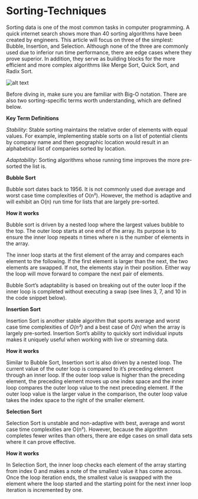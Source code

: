 # Sorting-Techniques

Sorting data is one of the most common tasks in computer programming. A quick internet search shows more than 40 sorting algorithms have been created by engineers. This article will focus on three of the simplest: Bubble, Insertion, and Selection. Although none of the three are commonly used due to inferior run time performance, there are edge cases where they prove superior. In addition, they serve as building blocks for the more efficient and more complex algorithms like Merge Sort, Quick Sort, and Radix Sort.


![alt text][logo]

[logo]: https://github.com/gyanprakash0221/Sorting-Techniques/blob/main/sorting%20algorithms.png "sorting"

Before diving in, make sure you are familiar with Big-O notation. There are also two sorting-specific terms worth understanding, which are defined below.

**Key Term Definitions**

*Stability*: Stable sorting maintains the relative order of elements with equal values. For example, implementing stable sorts on a list of potential clients by company name and then geographic location would result in an alphabetical list of companies sorted by location.

*Adaptability*: Sorting algorithms whose running time improves the more pre-sorted the list is.

**Bubble Sort**

Bubble sort dates back to 1956. It is not commonly used due average and worst case time complexities of O(n²). However, the method is adaptive and will exhibit an O(n) run time for lists that are largely pre-sorted.

**How it works**

Bubble sort is driven by a nested loop where the largest values bubble to the top. The outer loop starts at one end of the array. Its purpose is to ensure the inner loop repeats n times where n is the number of elements in the array.

The inner loop starts at the first element of the array and compares each element to the following. If the first element is larger than the next, the two elements are swapped. If not, the elements stay in their position. Either way the loop will move forward to compare the next pair of elements.

Bubble Sort’s adaptability is based on breaking out of the outer loop if the inner loop is completed without executing a swap (see lines 3, 7, and 10 in the code snippet below).


**Insertion Sort**

Insertion Sort is another stable algorithm that sports average and worst case time complexities of *O(n²)* and a best case of *O(n)* when the array is largely pre-sorted. Insertion Sort’s ability to quickly sort individual inputs makes it uniquely useful when working with live or streaming data.

**How it works**

Similar to Bubble Sort, Insertion sort is also driven by a nested loop. The current value of the outer loop is compared to it’s preceding element through an inner loop. If the outer loop value is higher than the preceding element, the preceding element moves up one index space and the inner loop compares the outer loop value to the next preceding element. If the outer loop value is the larger value in the comparison, the outer loop value takes the index space to the right of the smaller element.

**Selection Sort**

Selection Sort is unstable and non-adaptive with best, average and worst case time complexities are O(n²). However, because the algorithm completes fewer writes than others, there are edge cases on small data sets where it can prove effective.

**How it works**

In Selection Sort, the inner loop checks each element of the array starting from index 0 and makes a note of the smallest value it has come across. Once the loop iteration ends, the smallest value is swapped with the element where the loop started and the starting point for the next inner loop iteration is incremented by one.
